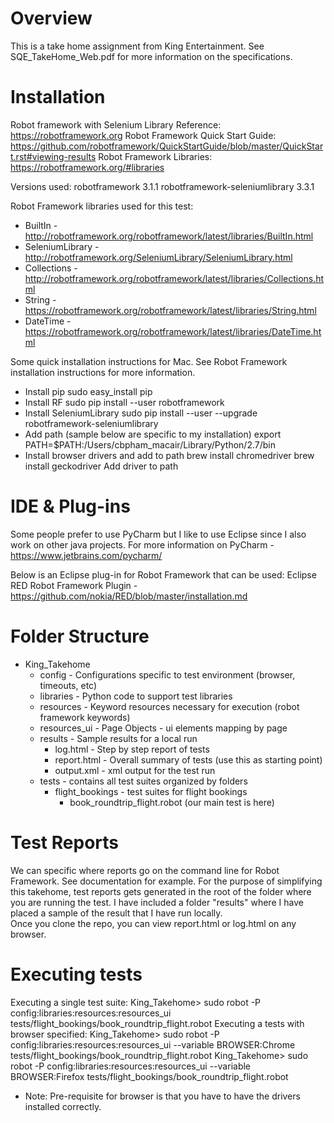 Overview
===============
This is a take home assignment from King Entertainment.
See SQE_TakeHome_Web.pdf for more information on the specifications. 

Installation 
===============
Robot framework with Selenium Library 
Reference: https://robotframework.org
Robot Framework Quick Start Guide: https://github.com/robotframework/QuickStartGuide/blob/master/QuickStart.rst#viewing-results
Robot Framework Libraries: https://robotframework.org/#libraries 

Versions used: 
    robotframework    3.1.1
    robotframework-seleniumlibrary    3.3.1

Robot Framework libraries used for this test:
- BuiltIn - http://robotframework.org/robotframework/latest/libraries/BuiltIn.html
- SeleniumLibrary - http://robotframework.org/SeleniumLibrary/SeleniumLibrary.html
- Collections - http://robotframework.org/robotframework/latest/libraries/Collections.html
- String - https://robotframework.org/robotframework/latest/libraries/String.html
- DateTime - https://robotframework.org/robotframework/latest/libraries/DateTime.html

Some quick installation instructions for Mac.  See Robot Framework installation instructions for more information.
- Install pip 
	sudo easy_install pip
- Install RF
	sudo pip install --user robotframework
- Install SeleniumLibrary 
	sudo pip install --user --upgrade robotframework-seleniumlibrary
- Add path (sample below are specific to my installation)
	export PATH=$PATH:/Users/cbpham_macair/Library/Python/2.7/bin
- Install browser drivers and add to path
	brew install chromedriver
	brew install geckodriver
	Add driver to path

IDE & Plug-ins
===============
Some people prefer to use PyCharm but I like to use Eclipse since I also work on other java projects.
For more information on PyCharm - https://www.jetbrains.com/pycharm/

Below is an Eclipse plug-in for Robot Framework that can be used:
Eclipse RED Robot Framework Plugin - https://github.com/nokia/RED/blob/master/installation.md

Folder Structure
===============
* King_Takehome  
  * config - Configurations specific to test environment (browser, timeouts, etc)
  * libraries - Python code to support test libraries
  * resources - Keyword resources necessary for execution (robot framework keywords)
  * resources_ui - Page Objects - ui elements mapping by page  
  * results - Sample results for a local run
    * log.html - Step by step report of tests 
    * report.html - Overall summary of tests (use this as starting point)
    * output.xml - xml output for the test run 
  * tests - contains all test suites organized by folders 
    * flight_bookings - test suites for flight bookings 
      * book_roundtrip_flight.robot (our main test is here)

Test Reports 
===============
We can specific where reports go on the command line for Robot Framework.  See documentation for example. 
For the purpose of simplifying this takehome, test reports gets generated in the root of the folder where you are running the test.
I have included a folder "results" where I have placed a sample of the result that I have run locally.  
Once you clone the repo, you can view report.html or log.html on any browser. 
				
Executing tests
===============
Executing a single test suite:
    King_Takehome> sudo robot -P config:libraries:resources:resources_ui tests/flight_bookings/book_roundtrip_flight.robot
Executing a tests with browser specified:
    King_Takehome> sudo robot -P config:libraries:resources:resources_ui --variable BROWSER:Chrome tests/flight_bookings/book_roundtrip_flight.robot
    King_Takehome> sudo robot -P config:libraries:resources:resources_ui --variable BROWSER:Firefox tests/flight_bookings/book_roundtrip_flight.robot
* Note: Pre-requisite for browser is that you have to have the drivers installed correctly.    
    